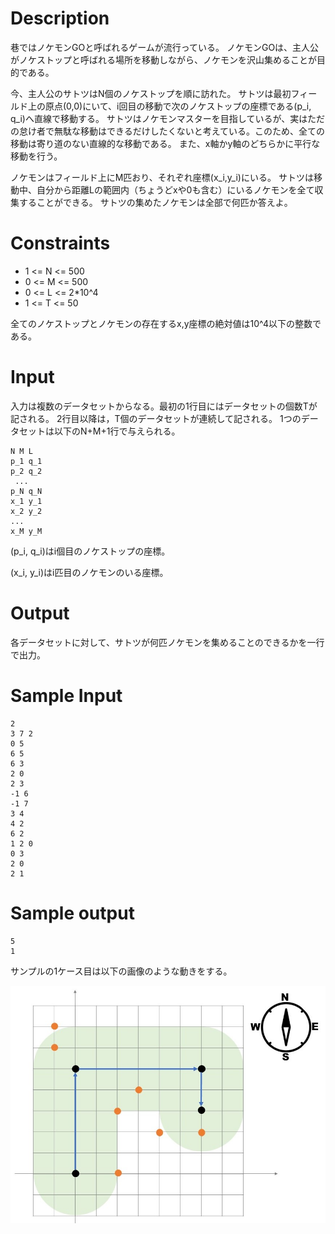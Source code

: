 # Description
巷ではノケモンGOと呼ばれるゲームが流行っている。
ノケモンGOは、主人公がノケストップと呼ばれる場所を移動しながら、ノケモンを沢山集めることが目的である。

今、主人公のサトツはN個のノケストップを順に訪れた。
サトツは最初フィールド上の原点(0,0)にいて、i回目の移動で次のノケストップの座標である(p_i, q_i)へ直線で移動する。
サトツはノケモンマスターを目指しているが、実はただの怠け者で無駄な移動はできるだけしたくないと考えている。このため、全ての移動は寄り道のない直線的な移動である。
また、x軸かy軸のどちらかに平行な移動を行う。

ノケモンはフィールド上にM匹おり、それぞれ座標(x_i,y_i)にいる。
サトツは移動中、自分から距離Lの範囲内（ちょうどxや0も含む）にいるノケモンを全て収集することができる。
サトツの集めたノケモンは全部で何匹か答えよ。

# Constraints
* 1 <= N <= 500
* 0 <= M <= 500
* 0 <= L <= 2*10^4
* 1 <= T <= 50

全てのノケストップとノケモンの存在するx,y座標の絶対値は10^4以下の整数である。

# Input
入力は複数のデータセットからなる。最初の1行目にはデータセットの個数Tが記される。
2行目以降は，T個のデータセットが連続して記される。
1つのデータセットは以下のN+M+1行で与えられる。

```
N M L
p_1 q_1
p_2 q_2
 ... 
p_N q_N
x_1 y_1
x_2 y_2
...
x_M y_M
```

(p_i, q_i)はi個目のノケストップの座標。

(x_i, y_i)はi匹目のノケモンのいる座標。

# Output
各データセットに対して、サトツが何匹ノケモンを集めることのできるかを一行で出力。

# Sample Input
```
2
3 7 2
0 5
6 5
6 3
2 0
2 3
-1 6
-1 7
3 4
4 2
6 2
1 2 0
0 3
2 0
2 1
```

# Sample output
```
5
1
```

サンプルの1ケース目は以下の画像のような動きをする。

![ノケモンケース1 サンプル画像](nokemon.jpg "サンプル画像")

